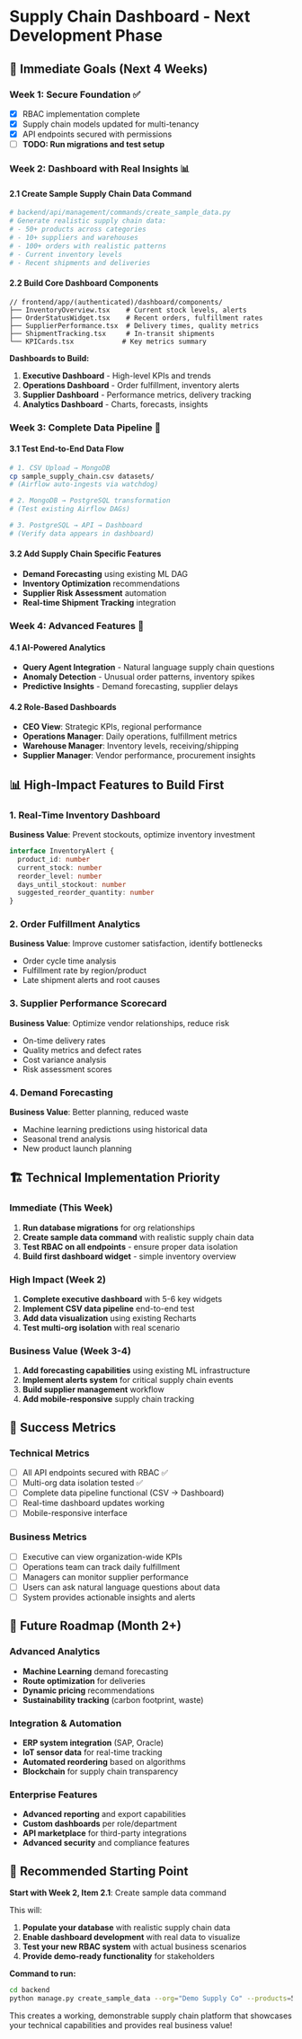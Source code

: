 # Supply Chain Dashboard - Next Development Phase

## 🎯 **Immediate Goals (Next 4 Weeks)**

### **Week 1: Secure Foundation ✅**
- [x] RBAC implementation complete
- [x] Supply chain models updated for multi-tenancy
- [x] API endpoints secured with permissions
- [ ] **TODO: Run migrations and test setup**

### **Week 2: Dashboard with Real Insights 📊**

#### **2.1 Create Sample Supply Chain Data Command**
```python
# backend/api/management/commands/create_sample_data.py
# Generate realistic supply chain data:
# - 50+ products across categories
# - 10+ suppliers and warehouses  
# - 100+ orders with realistic patterns
# - Current inventory levels
# - Recent shipments and deliveries
```

#### **2.2 Build Core Dashboard Components**
```tsx
// frontend/app/(authenticated)/dashboard/components/
├── InventoryOverview.tsx    # Current stock levels, alerts
├── OrderStatusWidget.tsx    # Recent orders, fulfillment rates
├── SupplierPerformance.tsx  # Delivery times, quality metrics
├── ShipmentTracking.tsx     # In-transit shipments
└── KPICards.tsx            # Key metrics summary
```

**Dashboards to Build:**
1. **Executive Dashboard** - High-level KPIs and trends
2. **Operations Dashboard** - Order fulfillment, inventory alerts
3. **Supplier Dashboard** - Performance metrics, delivery tracking
4. **Analytics Dashboard** - Charts, forecasts, insights

### **Week 3: Complete Data Pipeline 🔄**

#### **3.1 Test End-to-End Data Flow**
```bash
# 1. CSV Upload → MongoDB
cp sample_supply_chain.csv datasets/
# (Airflow auto-ingests via watchdog)

# 2. MongoDB → PostgreSQL transformation  
# (Test existing Airflow DAGs)

# 3. PostgreSQL → API → Dashboard
# (Verify data appears in dashboard)
```

#### **3.2 Add Supply Chain Specific Features**
- **Demand Forecasting** using existing ML DAG
- **Inventory Optimization** recommendations
- **Supplier Risk Assessment** automation
- **Real-time Shipment Tracking** integration

### **Week 4: Advanced Features 🚀**

#### **4.1 AI-Powered Analytics**
- **Query Agent Integration** - Natural language supply chain questions
- **Anomaly Detection** - Unusual order patterns, inventory spikes
- **Predictive Insights** - Demand forecasting, supplier delays

#### **4.2 Role-Based Dashboards**
- **CEO View**: Strategic KPIs, regional performance
- **Operations Manager**: Daily operations, fulfillment metrics  
- **Warehouse Manager**: Inventory levels, receiving/shipping
- **Supplier Manager**: Vendor performance, procurement insights

## 📊 **High-Impact Features to Build First**

### **1. Real-Time Inventory Dashboard**
**Business Value**: Prevent stockouts, optimize inventory investment
```typescript
interface InventoryAlert {
  product_id: number
  current_stock: number
  reorder_level: number
  days_until_stockout: number
  suggested_reorder_quantity: number
}
```

### **2. Order Fulfillment Analytics**
**Business Value**: Improve customer satisfaction, identify bottlenecks
- Order cycle time analysis
- Fulfillment rate by region/product
- Late shipment alerts and root causes

### **3. Supplier Performance Scorecard**
**Business Value**: Optimize vendor relationships, reduce risk
- On-time delivery rates
- Quality metrics and defect rates
- Cost variance analysis
- Risk assessment scores

### **4. Demand Forecasting**
**Business Value**: Better planning, reduced waste
- Machine learning predictions using historical data
- Seasonal trend analysis
- New product launch planning

## 🏗️ **Technical Implementation Priority**

### **Immediate (This Week)**
1. **Run database migrations** for org relationships
2. **Create sample data command** with realistic supply chain data
3. **Test RBAC on all endpoints** - ensure proper data isolation
4. **Build first dashboard widget** - simple inventory overview

### **High Impact (Week 2)**
1. **Complete executive dashboard** with 5-6 key widgets
2. **Implement CSV data pipeline** end-to-end test
3. **Add data visualization** using existing Recharts
4. **Test multi-org isolation** with real scenario

### **Business Value (Week 3-4)**  
1. **Add forecasting capabilities** using existing ML infrastructure
2. **Implement alerts system** for critical supply chain events
3. **Build supplier management** workflow
4. **Add mobile-responsive** supply chain tracking

## 🎯 **Success Metrics**

### **Technical Metrics**
- [ ] All API endpoints secured with RBAC ✅
- [ ] Multi-org data isolation tested ✅  
- [ ] Complete data pipeline functional (CSV → Dashboard)
- [ ] Real-time dashboard updates working
- [ ] Mobile-responsive interface

### **Business Metrics**
- [ ] Executive can view organization-wide KPIs
- [ ] Operations team can track daily fulfillment
- [ ] Managers can monitor supplier performance
- [ ] Users can ask natural language questions about data
- [ ] System provides actionable insights and alerts

## 🔮 **Future Roadmap (Month 2+)**

### **Advanced Analytics**
- **Machine Learning** demand forecasting
- **Route optimization** for deliveries
- **Dynamic pricing** recommendations
- **Sustainability tracking** (carbon footprint, waste)

### **Integration & Automation**
- **ERP system integration** (SAP, Oracle)
- **IoT sensor data** for real-time tracking
- **Automated reordering** based on algorithms
- **Blockchain** for supply chain transparency

### **Enterprise Features**
- **Advanced reporting** and export capabilities
- **Custom dashboards** per role/department
- **API marketplace** for third-party integrations
- **Advanced security** and compliance features

## 🚀 **Recommended Starting Point**

**Start with Week 2, Item 2.1**: Create sample data command

This will:
1. **Populate your database** with realistic supply chain data
2. **Enable dashboard development** with real data to visualize
3. **Test your new RBAC system** with actual business scenarios
4. **Provide demo-ready functionality** for stakeholders

**Command to run:**
```bash
cd backend
python manage.py create_sample_data --org="Demo Supply Co" --products=50 --orders=100
```

This creates a working, demonstrable supply chain platform that showcases your technical capabilities and provides real business value!